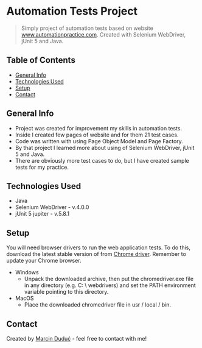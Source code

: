 # Automation Tests Project
> Simply project of automation tests based on website www.automationpractice.com.
> Created with Selenium WebDriver, jUnit 5 and Java.


## Table of Contents
* [General Info](#general-info)
* [Technologies Used](#technologies-used)
* [Setup](#setup)
* [Contact](#contact)

## General Info
* Project was created for improvement my skills in automation tests.
* Inside I created few pages of website and for them 21 test cases.
* Code was written with using Page Object Model and Page Factory.
* By that project I learned more about using of Selenium WebDriver, jUnit 5 and Java.
* There are obviously more test cases to do, but I have created sample tests for my practice.

## Technologies Used
* Java
* Selenium WebDriver - v.4.0.0
* jUnit 5 jupiter - v.5.8.1

## Setup
You will need browser drivers to run the web application tests.
To do this, download the latest stable version of  from
[Chrome driver](https://chromedriver.chromium.org/downloads).
Remember to update your Chrome browser.
* Windows
  - Unpack the downloaded archive, then put the chromedriver.exe file in any directory (e.g. C: \ webdrivers) and set the PATH environment variable pointing to this directory.
* MacOS
  - Place the downloaded chromedriver file in usr / local / bin.

## Contact
Created by [Marcin Duduć](https://www.linkedin.com/in/marcin-dudu%C4%87-35804b171/) - feel free to contact with me!